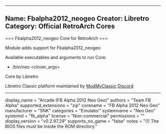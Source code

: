 -----------------------
Name: Fbalpha2012_neogeo
Creator: Libretro
Category: Official RetroArch Cores
-----------------------

=== Fbalpha2012_neogeo Core for RetroArch ===

Module adds support for Fbalpha2012_neogeo

Available executables and arguments to run Core:
- /bin/neo <rom> <clover_args>

Core by Libretro

Libretro Classic platform maintained by [ModMyClassic](https://modmyclassic.com) [Discord](https://discordapp.com/invite/8gygsrw)

-----------------------

display_name = "Arcade (FB Alpha 2012 Neo Geo)"
authors = "Team FB Alpha"
supported_extensions = "zip"
corename = "FB Alpha 2012 Neo Geo"
manufacturer = "SNK"
categories = "Emulator"
systemname = "Neo Geo"
systemid = "fb_alpha"
license = "Non-commercial"
permissions = ""
display_version = "v0.2.97.29"
supports_no_game = "false"
notes = "(!) The BIOS files must be inside the ROM directory."
